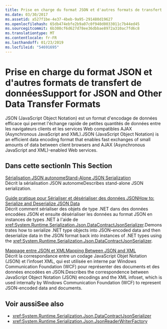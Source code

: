 ```yaml
---
title: Prise en charge du format JSON et d'autres formats de transfert de données
ms.date: 03/30/2017
ms.assetid: a527f1be-4e37-4beb-9a95-291480d19627
ms.openlocfilehash: 65db474ebfe2b9a07c0f940d0033011c7b44ed45
ms.sourcegitcommit: 6b308cf6d627d78ee36dbbae8972a310ac7fd6c8
ms.translationtype: MT
ms.contentlocale: fr-FR
ms.lasthandoff: 01/23/2019
ms.locfileid: "54691695"
---
```

# <a name="support-for-json-and-other-data-transfer-formats"></a><span data-ttu-id="13a9b-102">Prise en charge du format JSON et d'autres formats de transfert de données</span><span class="sxs-lookup"><span data-stu-id="13a9b-102">Support for JSON and Other Data Transfer Formats</span></span>
<span data-ttu-id="13a9b-103">JSON (JavaScript Object Notation) est un format d'encodage de données efficace qui permet l'échange rapide de petites quantités de données entre les navigateurs clients et les services Web compatibles AJAX (Asynchronous JavaScript and XML).</span><span class="sxs-lookup"><span data-stu-id="13a9b-103">JSON (JavaScript Object Notation) is an efficient data encoding format that enables fast exchanges of small amounts of data between client browsers and AJAX (Asynchronous JavaScript and XML)-enabled Web services.</span></span>  
  
## <a name="in-this-section"></a><span data-ttu-id="13a9b-104">Dans cette section</span><span class="sxs-lookup"><span data-stu-id="13a9b-104">In This Section</span></span>  
 [<span data-ttu-id="13a9b-105">Sérialisation JSON autonome</span><span class="sxs-lookup"><span data-stu-id="13a9b-105">Stand-Alone JSON Serialization</span></span>](../../../../docs/framework/wcf/feature-details/stand-alone-json-serialization.md)  
 <span data-ttu-id="13a9b-106">Décrit la sérialisation JSON autonome</span><span class="sxs-lookup"><span data-stu-id="13a9b-106">Describes stand-alone JSON serialization.</span></span>  
  
 [<span data-ttu-id="13a9b-107">Guide pratique pour Sérialiser et désérialiser des données JSON</span><span class="sxs-lookup"><span data-stu-id="13a9b-107">How to: Serialize and Deserialize JSON Data</span></span>](../../../../docs/framework/wcf/feature-details/how-to-serialize-and-deserialize-json-data.md)  
 <span data-ttu-id="13a9b-108">Décrit comment sérialiser des objets de type .NET dans des données encodées JSON et ensuite désérialiser les données au format JSON en instances de types .NET à l'aide de <xref:System.Runtime.Serialization.Json.DataContractJsonSerializer>.</span><span class="sxs-lookup"><span data-stu-id="13a9b-108">Demonstrates how to serialize .NET type objects into JSON-encoded data and then deserialize data in the JSON format back into instances of .NET types using the <xref:System.Runtime.Serialization.Json.DataContractJsonSerializer>.</span></span>  
  
 [<span data-ttu-id="13a9b-109">Mappage entre JSON et XML</span><span class="sxs-lookup"><span data-stu-id="13a9b-109">Mapping Between JSON and XML</span></span>](../../../../docs/framework/wcf/feature-details/mapping-between-json-and-xml.md)  
 <span data-ttu-id="13a9b-110">Décrit la correspondance entre un codage JavaScript Objet Notation (JSON) et l’infoset XML, qui est utilisée en interne par Windows Communication Foundation (WCF) pour représenter des documents et des données encodées en JSON.</span><span class="sxs-lookup"><span data-stu-id="13a9b-110">Describes the correspondence between JavaScript Object Notation (JSON) encodings and the XML infoset, which is used internally by Windows Communication Foundation (WCF) to represent JSON-encoded data and documents.</span></span>  
  
## <a name="see-also"></a><span data-ttu-id="13a9b-111">Voir aussi</span><span class="sxs-lookup"><span data-stu-id="13a9b-111">See also</span></span>
- <xref:System.Runtime.Serialization.Json.DataContractJsonSerializer>
- <xref:System.Runtime.Serialization.Json.JsonReaderWriterFactory>
